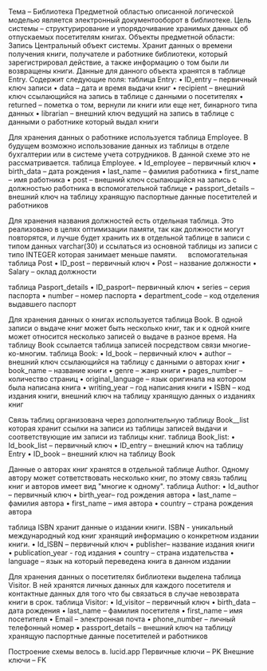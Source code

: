Тема – Библиотека 
 Предметной областью описанной логической моделью является электронный документооборот в библиотеке. Цель системы – структурирование и упорядочивание хранимых данных об отпускаемых посетителям книгах.
Объекты предметной области:
Запись
Центральный объект системы. Хранит данных о времени получения книги, получателе и работнике библиотеки, который зарегистрировал действие, а также информацию о том были ли возвращены книги. Данные для данного объекта хранятся в таблице Entry. Содержит следующие поля:
таблица Entry:
•	ID_entry – первичный ключ записи
•	data – дата и время выдачи книг
•	recipient – внешний ключ ссылающийся на запись в таблице с данными о посетителях
•	returned – пометка о том, вернули ли книги или еще нет, бинарного типа данных
•	librarian – внешний ключ ведущий на запись в таблице с данными о работнике который выдал книги

Для хранения данных о работнике используется таблица Employee. В будущем возможно использование данных из таблицы в отделе бухгалтерии или в системе учета сотрудников. В данной схеме это не рассматривается. 
таблица Employee.
•	Id_employee – первичный ключ
•	birth_data – дата рождения
•	last_name – фамилия работника
•	first_name – имя работника
•	post – внешний ключ ссылающийся на запись с должностью работника в вспомогательной таблице
•	passport_details – внешний ключ на таблицу хранящую паспортные данные посетителей и работников

Для хранения названия должностей есть отдельная таблица. Это реализовано в целях оптимизации памяти, так как должности могут повторятся, и лучше будет хранить их в отдельной таблице в записи с типом данных varchar(30) и ссылаться из основной таблицы из записи с типо INTEGER которая занимает меньше памяти. 
 
вспомогательная таблица Post 
•	ID_post – первичный ключ
•	Post – название должности
•	Salary – оклад должности

таблица Pasport_details 
•	ID_pasport– первичный ключ
•	series – серия паспорта
•	number – номер паспорта
•	department_code – код отделения выдавшего паспорт

Для хранения данных о книгах используется таблица Book. В одной записи о выдаче книг может быть несколько книг, так и к одной книге может относится несколько записей о выдаче в разное время. На таблицу Book ссылается таблица записей посредством связи многие-ко-многим. 
таблица Book:
•	Id_book – первичный ключ
•	author – внешний ключ ссылающийся на таблицу с данными о авторах книг
•	book_name – название книги
•	genre – жанр книги
•	pages_number – количество страниц
•	original_language – язык оригинала на котором была написана книга
•	writing_year – год написания книги
•	ISBN – код издания книги, внешний ключ на таблицу хранящую данных о изданиях книг

Связь таблиц организована через дополнительную таблицу Book__list которая хранит ссылки на записи из таблицы записей выдачи и соответствующие им записи из таблицы книг.
таблица Book_list:
•	Id_book_list – первичный ключ
•	ID_entry – внешний ключ на таблицу Entry
•	ID_book – внешний ключ на таблицу Book

Данные о авторах книг хранятся в отдельной таблице Author. Одному автору может сответствовать несколько книг, по этому связь таблиц книг и авторов имеет вид "многие к одному".
таблица Author:
•	Id_author – первичный ключ
•	birth_year– год рождения автора
•	last_name – фамилия автора
•	first_name – имя автора
•	country – страна рождения автора

таблица ISBN хранит данные о издании книги. ISBN - уникальный международный код книг хранящий информацию о конкретном издании книги. 
•	Id_ISBN – первичный ключ
•	publisher– название издания книги
•	publication_year - год издания
•	country – страна издательства
•	language – язык на который переведена книга в данном издании


Для хранения данных о посетителях библиотеки выделена таблица Visitor. В ней хранятся личных данных для каждого посетителя и контактные данных для того что бы связаться в случае невозврата книги в срок.
таблица Visitor:
•	Id_visitor – первичный ключ
•	birth_data – дата рождения
•	last_name – фамилия посетителя
•	first_name – имя посетителя
•	Email – электронная почта
•	phone_number – личный телефонный номер
•	passport_details – внешний ключ на таблицу хранящую паспортные данные посетителей и работников

Построение схемы велось в. lucid.app
Первичные ключи – PK
Внешние ключи – FK
